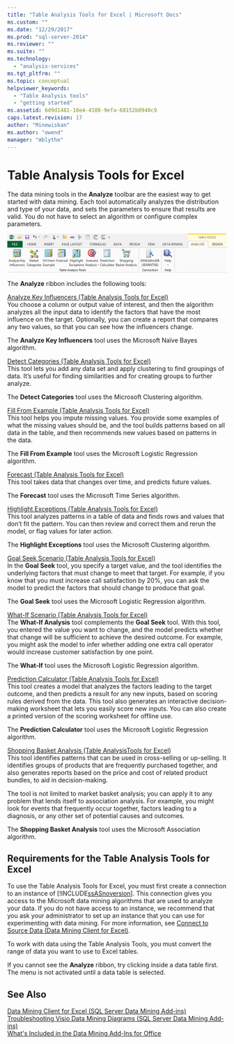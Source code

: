 ```yaml
---
title: "Table Analysis Tools for Excel | Microsoft Docs"
ms.custom: ""
ms.date: "12/29/2017"
ms.prod: "sql-server-2014"
ms.reviewer: ""
ms.suite: ""
ms.technology: 
  - "analysis-services"
ms.tgt_pltfrm: ""
ms.topic: conceptual
helpviewer_keywords: 
  - "Table Analysis tools"
  - "getting started"
ms.assetid: 6d9d1481-18e4-4108-9efa-68152b0940c9
caps.latest.revision: 17
author: "Minewiskan"
ms.author: "owend"
manager: "mblythe"
---
```

# Table Analysis Tools for Excel
  The data mining tools in the **Analyze** toolbar are the easiest way to get started with data mining. Each tool automatically analyzes the distribution and type of your data, and sets the parameters to ensure that results are valid. You do not have to select an algorithm or configure complex parameters.  
  
 ![DM](media/dm-tabletoolsanalyze.gif "DM")  
  
 The **Analyze** ribbon includes the following tools:  
  
 [Analyze Key Influencers &#40;Table Analysis Tools for Excel&#41;](analyze-key-influencers-table-analysis-tools-for-excel.md)  
 You choose a column or output value of interest, and then the algorithm analyzes all the input data to identify the factors that have the most influence on the target. Optionally, you can create a report that compares any two values, so that you can see how the influencers change.  
  
 The **Analyze Key Influencers** tool uses the Microsoft Naïve Bayes algorithm.  
  
 [Detect Categories &#40;Table Analysis Tools for Excel&#41;](detect-categories-table-analysis-tools-for-excel.md)  
 This tool lets you add any data set and apply clustering to find groupings of data. It’s useful for finding similarities and for creating groups to further analyze.  
  
 The **Detect Categories** tool uses the Microsoft Clustering algorithm.  
  
 [Fill From Example &#40;Table Analysis Tools for Excel&#41;](fill-from-example-table-analysis-tools-for-excel.md)  
 This tool helps you impute missing values. You provide some examples of what the missing values should be, and the tool builds patterns based on all data in the table, and then recommends new values based on patterns in the data.  
  
 The **Fill From Example** tool uses the Microsoft Logistic Regression algorithm.  
  
 [Forecast &#40;Table Analysis Tools for Excel&#41;](forecast-table-analysis-tools-for-excel.md)  
 This tool takes data that changes over time, and predicts future values.  
  
 The **Forecast** tool uses the Microsoft Time Series algorithm.  
  
 [Highlight Exceptions &#40;Table Analysis Tools for Excel&#41;](highlight-exceptions-table-analysis-tools-for-excel.md)  
 This tool analyzes patterns in a table of data and finds rows and values that don’t fit the pattern. You can then review and correct them and rerun the model, or flag values for later action.  
  
 The **Highlight Exceptions** tool uses the Microsoft Clustering algorithm.  
  
 [Goal Seek Scenario &#40;Table Analysis Tools for Excel&#41;](goal-seek-scenario-table-analysis-tools-for-excel.md)  
 In the **Goal Seek** tool, you specify a target value, and the tool identifies the underlying factors that must change to meet that target. For example, if you know that you must increase call satisfaction by 20%, you can ask the model to predict the factors that should change to produce that goal.  
  
 The **Goal Seek** tool uses the Microsoft Logistic Regression algorithm.  
  
 [What-If Scenario &#40;Table Analysis Tools for Excel&#41;](what-if-scenario-table-analysis-tools-for-excel.md)  
 The **What-If Analysis** tool complements the **Goal Seek** tool. With this tool, you entered the value you want to change, and the model predicts whether that change will be sufficient to achieve the desired outcome. For example, you might ask the model to infer whether adding one extra call operator would increase customer satisfaction by one point.  
  
 The **What-If** tool uses the Microsoft Logistic Regression algorithm.  
  
 [Prediction Calculator &#40;Table Analysis Tools for Excel&#41;](prediction-calculator-table-analysis-tools-for-excel.md)  
 This tool creates a model that analyzes the factors leading to the target outcome, and then predicts a result for any new inputs, based on scoring rules derived from the data. This tool also generates an interactive decision-making worksheet that lets you easily score new inputs. You can also create a printed version of the scoring worksheet for offline use.  
  
 The **Prediction Calculator** tool uses the Microsoft Logistic Regression algorithm.  
  
 [Shopping Basket Analysis &#40;Table AnalysisTools for Excel&#41;](shopping-basket-analysis-table-analysistools-for-excel.md)  
 This tool identifies patterns that can be used in cross-selling or up-selling. It identifies groups of products that are frequently purchased together, and also generates reports based on the price and cost of related product bundles, to aid in decision-making.  
  
 The tool is not limited to market basket analysis; you can apply it to any problem that lends itself to association analysis. For example, you might look for events that frequently occur together, factors leading to a diagnosis, or any other set of potential causes and outcomes.  
  
 The **Shopping Basket Analysis** tool uses the Microsoft Association algorithm.  
  
## Requirements for the Table Analysis Tools for Excel  
 To use the Table Analysis Tools for Excel, you must first create a connection to an instance of [!INCLUDE[ssASnoversion](../includes/ssasnoversion-md.md)]. This connection gives you access to the Microsoft data mining algorithms that are used to analyze your data. If you do not have access to an instance, we recommend that you ask your administrator to set up an instance that you can use for experimenting with data mining. For more information, see [Connect to Source Data &#40;Data Mining Client for Excel&#41;](connect-to-source-data-data-mining-client-for-excel.md).  
  
 To work with data using the Table Analysis Tools, you must convert the range of data you want to use to Excel tables.  
  
 If you cannot see the **Analyze** ribbon, try clicking inside a data table first. The menu is not activated until a data table is selected.  
  
## See Also  
 [Data Mining Client for Excel &#40;SQL Server Data Mining Add-ins&#41;](data-mining-client-for-excel-sql-server-data-mining-add-ins.md)   
 [Troubleshooting Visio Data Mining Diagrams &#40;SQL Server Data Mining Add-ins&#41;](troubleshooting-visio-data-mining-diagrams-sql-server-data-mining-add-ins.md)   
 [What's Included in the Data Mining Add-Ins for Office](what-s-included-in-the-data-mining-add-ins-for-office.md)  
  
  